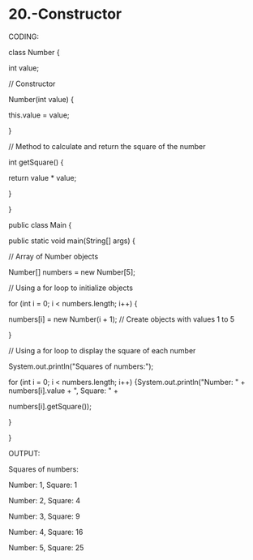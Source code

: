 # 20.-Constructor
CODING:

class Number {

int value;

// Constructor

Number(int value) {

this.value = value;

}

// Method to calculate and return the square of the number

int getSquare() {

return value * value;

}

}

public class Main {

public static void main(String[] args) {

// Array of Number objects

Number[] numbers = new Number[5];

// Using a for loop to initialize objects

for (int i = 0; i < numbers.length; i++) {

numbers[i] = new Number(i + 1); // Create objects with values 1 to 5

}

// Using a for loop to display the square of each number

System.out.println("Squares of numbers:");

for (int i = 0; i < numbers.length; i++) {System.out.println("Number: " + numbers[i].value + ", Square: " +

numbers[i].getSquare());

}

}

OUTPUT:

Squares of numbers:

Number: 1, Square: 1

Number: 2, Square: 4

Number: 3, Square: 9

Number: 4, Square: 16

Number: 5, Square: 25
